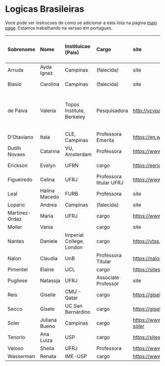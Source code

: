 # Logicas Brasileiras

Voce pode ver instrucoes de como se adicionar a esta lista na pagina [main page](https://womeninlogic.github.io/WiLSpreadsheets/). Estamos trabalhando na versao em portugues.

| Sobrenome | Nome | Instituicao (Pais) | Cargo | site | Areas (separar por virgulas) | 
|:-|:-|:-|:-|:-|:-|
Arruda | Ayda Ignez | Campinas | (falecida) | site | areas
Blasio | Carolina | Campinas | (falecida)  | site | logicas polivalentes
de Paiva | Valeria | Topos Institute, Berkeley | Pesquisadora| http://vcvpaiva.github.io/ | categorical logic, Linear logic, Natural Deduction
D'Otaviano | Itala | CLE, Campinas | Professora Emerita | https://en.wikipedia.org/wiki/Itala_D%27Ottaviano | areas
Dutilh Novaes | Catarina | VU, Amsterdam | Professora | https://www.cdutilhnovaes.com/| areas
Erickson | Evelyn | UFRN | cargo | https://eerickson.weebly.com/ | filosofia da logica
Figueiredo | Celina | UFRJ | Professora titular UFRJ |https://www.cos.ufrj.br/~celina/ | areas
Leal | Halina Macedo | FURB | Professora | site | areas
Loparic | Andrea | Campinas | (falecida) | site | areas
Martinez-Ordaz | Maria | UFRJ | cargo | https://www.mariamartinezordaz.com/ | areas
Moller | Vania | |  cargo | site | areas
Nantes | Daniele | Imperial College, London | cargo | https://vtss.doc.ic.ac.uk/people/nantes.html | areas
Nalon | Claudia | UnB   | Professora Titular | https://nalon.org/ | areas
Pimentel | Elaine | UCL |cargo | https://sites.google.com/site/elainepimentel/ | areas
Pugliese | Natassja | UFRJ | Associate Professor | site | areas
Reis | Giselle | CMU - Qatar | cargo | https://gisellereis.com/ | areas
Secco | Gisele | UC San Bernardino | cargo | https://giselesecco.site/ | areas
Soler | Juliana Bueno | Campinas | cargo | https://www.cle.unicamp.br/cle/juliana-bueno-soler | areas
Tenorio | Ana Luiza | USP | cargo | https://sites.google.com/ime.usp.br/analuizatenorio | areas
Veloso | Sheila | UFRJ | Professora | https://www.cos.ufrj.br/~sheila/ | areas
Wasserman | Renata | IME-USP | cargo | https://www.ime.usp.br/~renata/  | areas
